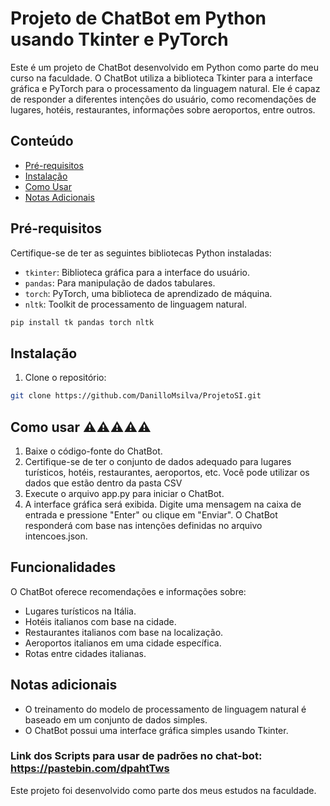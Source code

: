 # Projeto de ChatBot em Python usando Tkinter e PyTorch

Este é um projeto de ChatBot desenvolvido em Python como parte do meu curso na faculdade. O ChatBot utiliza a biblioteca Tkinter para a interface gráfica e PyTorch para o processamento da linguagem natural. Ele é capaz de responder a diferentes intenções do usuário, como recomendações de lugares, hotéis, restaurantes, informações sobre aeroportos, entre outros.

## Conteúdo

- [Pré-requisitos](#pré-requisitos)
- [Instalação](#instalação)
- [Como Usar](#como-usar)
- [Notas Adicionais](#notas-adicionais)

## Pré-requisitos

Certifique-se de ter as seguintes bibliotecas Python instaladas:

* `tkinter`: Biblioteca gráfica para a interface do usuário.
* `pandas`: Para manipulação de dados tabulares.
* `torch`: PyTorch, uma biblioteca de aprendizado de máquina.
* `nltk`: Toolkit de processamento de linguagem natural.

```bash
pip install tk pandas torch nltk
```

## Instalação

1. Clone o repositório:

```bash
git clone https://github.com/DanilloMsilva/ProjetoSI.git
```

## Como usar :warning::warning::warning::warning::warning:

1. Baixe o código-fonte do ChatBot.
2. Certifique-se de ter o conjunto de dados adequado para lugares turísticos, hotéis, restaurantes, aeroportos, etc. Você pode utilizar os dados que estão dentro da pasta CSV
3. Execute o arquivo app.py para iniciar o ChatBot.
4. A interface gráfica será exibida. Digite uma mensagem na caixa de entrada e pressione "Enter" ou clique em "Enviar". O ChatBot responderá com base nas intenções definidas no arquivo intencoes.json.

## Funcionalidades

O ChatBot oferece recomendações e informações sobre:

* Lugares turísticos na Itália.
* Hotéis italianos com base na cidade.
* Restaurantes italianos com base na localização.
* Aeroportos italianos em uma cidade específica.
* Rotas entre cidades italianas.

## Notas adicionais

* O treinamento do modelo de processamento de linguagem natural é baseado em um conjunto de dados simples.
* O ChatBot possui uma interface gráfica simples usando Tkinter.

### Link dos Scripts para usar de padrões no chat-bot: https://pastebin.com/dpahtTws

Este projeto foi desenvolvido como parte dos meus estudos na faculdade. 
